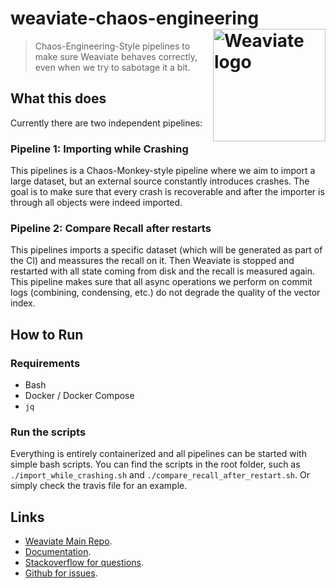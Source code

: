 # weaviate-chaos-engineering <img alt='Weaviate logo' src='https://raw.githubusercontent.com/semi-technologies/weaviate/19de0956c69b66c5552447e84d016f4fe29d12c9/docs/assets/weaviate-logo.png' width='180' align='right' />

> Chaos-Engineering-Style pipelines to make sure Weaviate behaves correctly,
> even when we try to sabotage it a bit.

## What this does

Currently there are two independent pipelines:

### Pipeline 1: Importing while Crashing

This pipelines is a Chaos-Monkey-style pipeline where we aim to import a large
dataset, but an external source constantly introduces crashes. The goal is to
make sure that every crash is recoverable and after the importer is through all
objects were indeed imported.

### Pipeline 2: Compare Recall after restarts

This pipelines imports a specific dataset (which will be generated as part of
the CI) and meassures the recall on it. Then Weaviate is stopped and restarted
with all state coming from disk and the recall is measured again. This pipeline
makes sure that all async operations we perform on commit logs (combining,
condensing, etc.) do not degrade the quality of the vector index.

## How to Run

### Requirements

- Bash
- Docker / Docker Compose
- `jq`

### Run the scripts

Everything is entirely containerized and all pipelines can be started with
simple bash scripts. You can find the scripts in the root folder, such as
`./import_while_crashing.sh` and `./compare_recall_after_restart.sh`. Or simply
check the travis file for an example. 

## Links 

- [Weaviate Main Repo](https://github.com/semi-technologies/weaviate).
- [Documentation](https://weaviate.io/developers/weaviate/current/client-libraries/javascript.html).
- [Stackoverflow for questions](https://stackoverflow.com/questions/tagged/weaviate).
- [Github for issues](https://github.com/semi-technologies/weaviate/issues).
